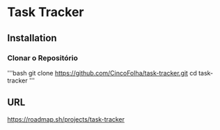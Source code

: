 
# Task Tracker

## Installation

### **Clonar o Repositório**
'''bash
git clone https://github.com/CincoFolha/task-tracker.git
cd task-tracker
'''

## URL
https://roadmap.sh/projects/task-tracker
